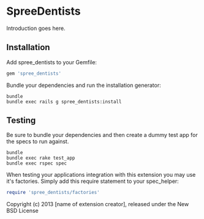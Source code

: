 SpreeDentists
=============

Introduction goes here.

Installation
------------

Add spree_dentists to your Gemfile:

```ruby
gem 'spree_dentists'
```

Bundle your dependencies and run the installation generator:

```shell
bundle
bundle exec rails g spree_dentists:install
```

Testing
-------

Be sure to bundle your dependencies and then create a dummy test app for the specs to run against.

```shell
bundle
bundle exec rake test_app
bundle exec rspec spec
```

When testing your applications integration with this extension you may use it's factories.
Simply add this require statement to your spec_helper:

```ruby
require 'spree_dentists/factories'
```

Copyright (c) 2013 [name of extension creator], released under the New BSD License
